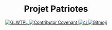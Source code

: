 <h1 align="center">
  Projet Patriotes
</h1>

<p align="center">
  <a href="https://github.com/me-shaon/GLWTPL">
    <img src="https://img.shields.io/badge/License-DBAD-red.svg" alt="GLWTPL">
  </a>
  <a href="CODE_OF_CONDUCT.md">
    <img src="https://img.shields.io/badge/Contributor%20Covenant-2.0-4baaaa.svg" alt="Contributor Covenant" >
  </a>
  <a href="https://github.com/projetpatriotes/batailles/actions/workflows/ci.yml">
    <img src="https://github.com/projetpatriotes/batailles/actions/workflows/ci.yml/badge.svg" alt="ci">
  </a>
  <a href="https://gitmoji.dev">
    <img src="https://img.shields.io/badge/gitmoji-%20😜%20😍-FFDD67.svg?style=flat-square" alt="Gitmoji">
  </a>
</p>
